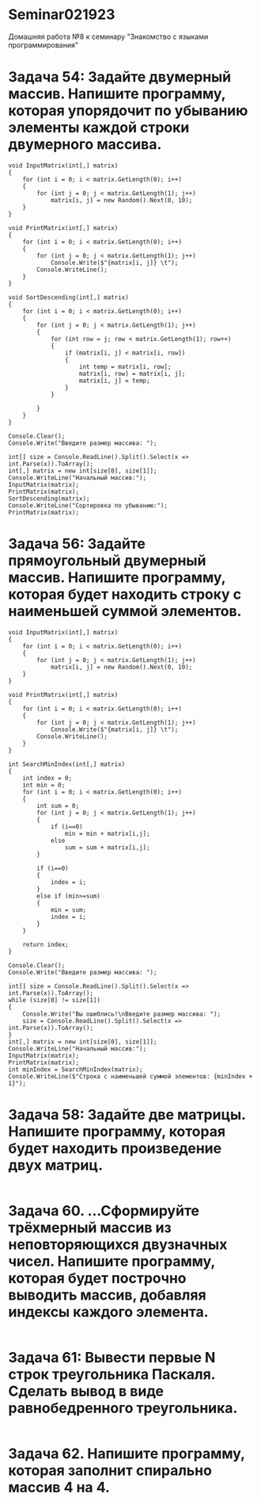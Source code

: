 # Seminar021923
Домашняя работа №8 к семинару "Знакомство с языками программирования"

# Задача 54: Задайте двумерный массив. Напишите программу, которая упорядочит по убыванию элементы каждой строки двумерного массива.
```
void InputMatrix(int[,] matrix)
{
    for (int i = 0; i < matrix.GetLength(0); i++)
    {
        for (int j = 0; j < matrix.GetLength(1); j++)
            matrix[i, j] = new Random().Next(0, 10);
    }
}

void PrintMatrix(int[,] matrix)
{
    for (int i = 0; i < matrix.GetLength(0); i++)
    {
        for (int j = 0; j < matrix.GetLength(1); j++)
            Console.Write($"{matrix[i, j]} \t");
        Console.WriteLine();
    }
}

void SortDescending(int[,] matrix)
{
    for (int i = 0; i < matrix.GetLength(0); i++)
    {
        for (int j = 0; j < matrix.GetLength(1); j++)
        {
            for (int row = j; row < matrix.GetLength(1); row++)
            {
                if (matrix[i, j] < matrix[i, row])
                {
                    int temp = matrix[i, row];
                    matrix[i, row] = matrix[i, j];
                    matrix[i, j] = temp;
                }
            }

        }
    }
}

Console.Clear();
Console.Write("Введите размер массива: ");

int[] size = Console.ReadLine().Split().Select(x => int.Parse(x)).ToArray();
int[,] matrix = new int[size[0], size[1]];
Console.WriteLine("Начальный массив:");
InputMatrix(matrix);
PrintMatrix(matrix);
SortDescending(matrix);
Console.WriteLine("Сортировка по убыванию:");
PrintMatrix(matrix);
```

# Задача 56: Задайте прямоугольный двумерный массив. Напишите программу, которая будет находить строку с наименьшей суммой элементов.
```
void InputMatrix(int[,] matrix)
{
    for (int i = 0; i < matrix.GetLength(0); i++)
    {
        for (int j = 0; j < matrix.GetLength(1); j++)
            matrix[i, j] = new Random().Next(0, 10);
    }
}

void PrintMatrix(int[,] matrix)
{
    for (int i = 0; i < matrix.GetLength(0); i++)
    {
        for (int j = 0; j < matrix.GetLength(1); j++)
            Console.Write($"{matrix[i, j]} \t");
        Console.WriteLine();
    }
}

int SearchMinIndex(int[,] matrix)
{
    int index = 0;
    int min = 0;
    for (int i = 0; i < matrix.GetLength(0); i++)
    {
        int sum = 0;
        for (int j = 0; j < matrix.GetLength(1); j++)
        {
            if (i==0)
                min = min + matrix[i,j];
            else
                sum = sum + matrix[i,j];
        }

        if (i==0)
        {
            index = i;
        }
        else if (min>=sum)
        {
            min = sum;
            index = i;  
        }
    }

    return index;
}

Console.Clear();
Console.Write("Введите размер массива: ");

int[] size = Console.ReadLine().Split().Select(x => int.Parse(x)).ToArray();
while (size[0] != size[1])
{
    Console.Write("Вы ошиблись!\nВведите размер массива: ");
    size = Console.ReadLine().Split().Select(x => int.Parse(x)).ToArray();
}
int[,] matrix = new int[size[0], size[1]];
Console.WriteLine("Начальный массив:");
InputMatrix(matrix);
PrintMatrix(matrix);
int minIndex = SearchMinIndex(matrix);
Console.WriteLine($"Cтрока с наименьшей суммой элементов: {minIndex + 1}");
```

# Задача 58: Задайте две матрицы. Напишите программу, которая будет находить произведение двух матриц.
```

```

# Задача 60. ...Сформируйте трёхмерный массив из неповторяющихся двузначных чисел. Напишите программу, которая будет построчно выводить массив, добавляя индексы каждого элемента.
```

```

# Задача 61: Вывести первые N строк треугольника Паскаля. Сделать вывод в виде равнобедренного треугольника.
```

```

# Задача 62. Напишите программу, которая заполнит спирально массив 4 на 4.
```

```
